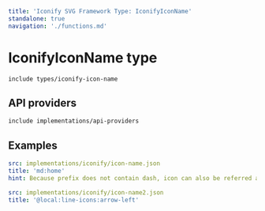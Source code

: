 ```yaml
title: 'Iconify SVG Framework Type: IconifyIconName'
standalone: true
navigation: './functions.md'
```

# IconifyIconName type

`include types/iconify-icon-name`

## API providers

`include implementations/api-providers`

## Examples

```yaml
src: implementations/iconify/icon-name.json
title: 'md:home'
hint: Because prefix does not contain dash, icon can also be referred as 'md-home'
```

```yaml
src: implementations/iconify/icon-name2.json
title: '@local:line-icons:arrow-left'
```
